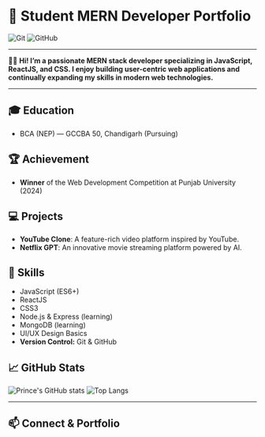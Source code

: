 # 🚀 Student MERN Developer Portfolio

![Git](https://img.shields.io/badge/git-%23F05033.svg?style=for-the-badge&logo=git&logoColor=white)
![GitHub](https://img.shields.io/badge/github-%23121011.svg?style=for-the-badge&logo=github&logoColor=white)

---

👨‍💻 **Hi! I’m a passionate MERN stack developer specializing in JavaScript, ReactJS, and CSS. I enjoy building user-centric web applications and continually expanding my skills in modern web technologies.**

---

## 🎓 Education
- BCA (NEP) — GCCBA 50, Chandigarh (Pursuing)

## 🏆 Achievement
- **Winner** of the Web Development Competition at Punjab University (2024)

## 💻 Projects
- **YouTube Clone**: A feature-rich video platform inspired by YouTube.
- **Netflix GPT**: An innovative movie streaming platform powered by AI.

## 🌱 Skills
- JavaScript (ES6+)
- ReactJS
- CSS3
- Node.js & Express (learning)
- MongoDB (learning)
- UI/UX Design Basics
- **Version Control:** Git & GitHub

## 📈 GitHub Stats

![Prince's GitHub stats](https://github-readme-stats.vercel.app/api?username=IPrincemishra&show_icons=true&theme=radical)
![Top Langs](https://github-readme-stats.vercel.app/api/top-langs/?username=IPrincemishra&layout=compact&theme=radical)

---

## 📫 Connect & Portfolio
